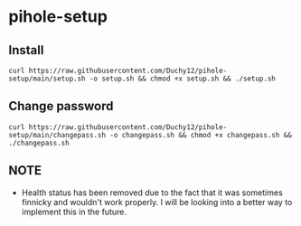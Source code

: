 # pihole-setup

## Install
```
curl https://raw.githubusercontent.com/Duchy12/pihole-setup/main/setup.sh -o setup.sh && chmod +x setup.sh && ./setup.sh
```

## Change password
```
curl https://raw.githubusercontent.com/Duchy12/pihole-setup/main/changepass.sh -o changepass.sh && chmod +x changepass.sh && ./changepass.sh
```

## NOTE
- Health status has been removed due to the fact that it was sometimes finnicky and wouldn't work properly. I will be looking into a better way to implement this in the future.